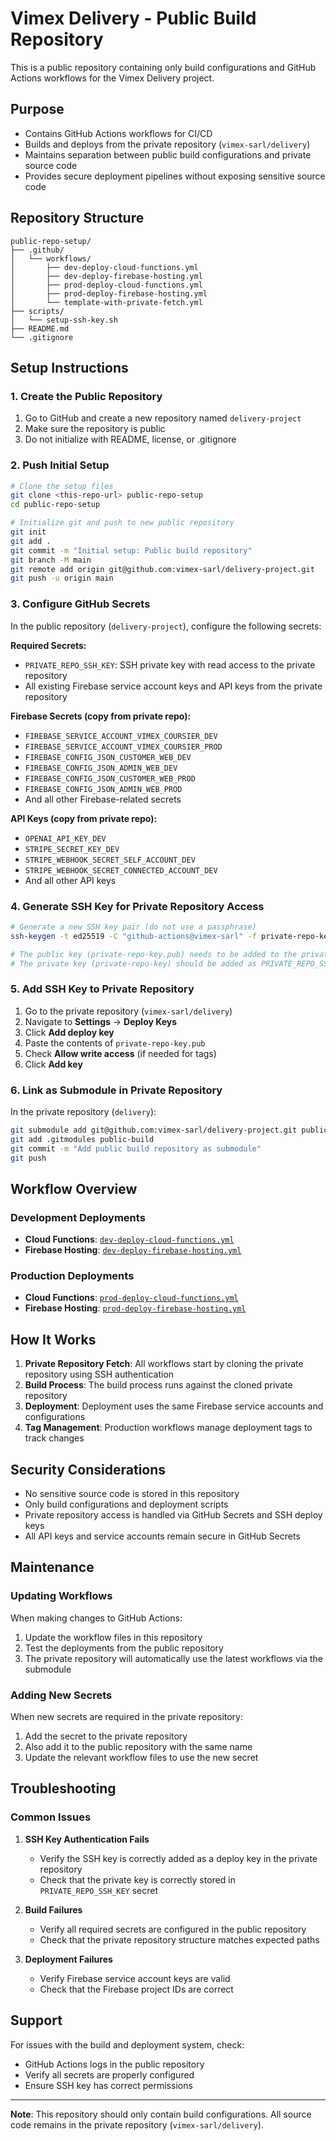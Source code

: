 # Vimex Delivery - Public Build Repository

This is a public repository containing only build configurations and GitHub Actions workflows for the Vimex Delivery project.

## Purpose

- Contains GitHub Actions workflows for CI/CD
- Builds and deploys from the private repository (`vimex-sarl/delivery`)
- Maintains separation between public build configurations and private source code
- Provides secure deployment pipelines without exposing sensitive source code

## Repository Structure

```
public-repo-setup/
├── .github/
│   └── workflows/
│       ├── dev-deploy-cloud-functions.yml
│       ├── dev-deploy-firebase-hosting.yml
│       ├── prod-deploy-cloud-functions.yml
│       ├── prod-deploy-firebase-hosting.yml
│       └── template-with-private-fetch.yml
├── scripts/
│   └── setup-ssh-key.sh
├── README.md
└── .gitignore
```

## Setup Instructions

### 1. Create the Public Repository

1. Go to GitHub and create a new repository named `delivery-project`
2. Make sure the repository is public
3. Do not initialize with README, license, or .gitignore

### 2. Push Initial Setup

```bash
# Clone the setup files
git clone <this-repo-url> public-repo-setup
cd public-repo-setup

# Initialize git and push to new public repository
git init
git add .
git commit -m "Initial setup: Public build repository"
git branch -M main
git remote add origin git@github.com:vimex-sarl/delivery-project.git
git push -u origin main
```

### 3. Configure GitHub Secrets

In the public repository (`delivery-project`), configure the following secrets:

**Required Secrets:**
- `PRIVATE_REPO_SSH_KEY`: SSH private key with read access to the private repository
- All existing Firebase service account keys and API keys from the private repository

**Firebase Secrets (copy from private repo):**
- `FIREBASE_SERVICE_ACCOUNT_VIMEX_COURSIER_DEV`
- `FIREBASE_SERVICE_ACCOUNT_VIMEX_COURSIER_PROD`
- `FIREBASE_CONFIG_JSON_CUSTOMER_WEB_DEV`
- `FIREBASE_CONFIG_JSON_ADMIN_WEB_DEV`
- `FIREBASE_CONFIG_JSON_CUSTOMER_WEB_PROD`
- `FIREBASE_CONFIG_JSON_ADMIN_WEB_PROD`
- And all other Firebase-related secrets

**API Keys (copy from private repo):**
- `OPENAI_API_KEY_DEV`
- `STRIPE_SECRET_KEY_DEV`
- `STRIPE_WEBHOOK_SECRET_SELF_ACCOUNT_DEV`
- `STRIPE_WEBHOOK_SECRET_CONNECTED_ACCOUNT_DEV`
- And all other API keys

### 4. Generate SSH Key for Private Repository Access

```bash
# Generate a new SSH key pair (do not use a passphrase)
ssh-keygen -t ed25519 -C "github-actions@vimex-sarl" -f private-repo-key

# The public key (private-repo-key.pub) needs to be added to the private repository
# The private key (private-repo-key) should be added as PRIVATE_REPO_SSH_KEY secret
```

### 5. Add SSH Key to Private Repository

1. Go to the private repository (`vimex-sarl/delivery`)
2. Navigate to **Settings** → **Deploy Keys**
3. Click **Add deploy key**
4. Paste the contents of `private-repo-key.pub`
5. Check **Allow write access** (if needed for tags)
6. Click **Add key**

### 6. Link as Submodule in Private Repository

In the private repository (`delivery`):

```bash
git submodule add git@github.com:vimex-sarl/delivery-project.git public-build
git add .gitmodules public-build
git commit -m "Add public build repository as submodule"
git push
```

## Workflow Overview

### Development Deployments

- **Cloud Functions**: [`dev-deploy-cloud-functions.yml`](.github/workflows/dev-deploy-cloud-functions.yml)
- **Firebase Hosting**: [`dev-deploy-firebase-hosting.yml`](.github/workflows/dev-deploy-firebase-hosting.yml)

### Production Deployments

- **Cloud Functions**: [`prod-deploy-cloud-functions.yml`](.github/workflows/prod-deploy-cloud-functions.yml)
- **Firebase Hosting**: [`prod-deploy-firebase-hosting.yml`](.github/workflows/prod-deploy-firebase-hosting.yml)

## How It Works

1. **Private Repository Fetch**: All workflows start by cloning the private repository using SSH authentication
2. **Build Process**: The build process runs against the cloned private repository
3. **Deployment**: Deployment uses the same Firebase service accounts and configurations
4. **Tag Management**: Production workflows manage deployment tags to track changes

## Security Considerations

- No sensitive source code is stored in this repository
- Only build configurations and deployment scripts
- Private repository access is handled via GitHub Secrets and SSH deploy keys
- All API keys and service accounts remain secure in GitHub Secrets

## Maintenance

### Updating Workflows

When making changes to GitHub Actions:

1. Update the workflow files in this repository
2. Test the deployments from the public repository
3. The private repository will automatically use the latest workflows via the submodule

### Adding New Secrets

When new secrets are required in the private repository:

1. Add the secret to the private repository
2. Also add it to the public repository with the same name
3. Update the relevant workflow files to use the new secret

## Troubleshooting

### Common Issues

1. **SSH Key Authentication Fails**
   - Verify the SSH key is correctly added as a deploy key in the private repository
   - Check that the private key is correctly stored in `PRIVATE_REPO_SSH_KEY` secret

2. **Build Failures**
   - Verify all required secrets are configured in the public repository
   - Check that the private repository structure matches expected paths

3. **Deployment Failures**
   - Verify Firebase service account keys are valid
   - Check that the Firebase project IDs are correct

## Support

For issues with the build and deployment system, check:
- GitHub Actions logs in the public repository
- Verify all secrets are properly configured
- Ensure SSH key has correct permissions

---

**Note**: This repository should only contain build configurations. All source code remains in the private repository (`vimex-sarl/delivery`).